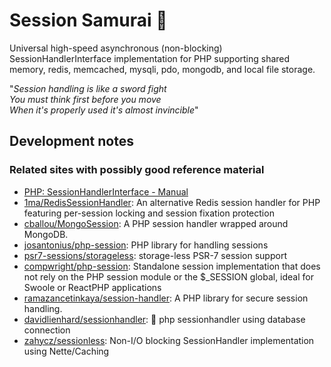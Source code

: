 # Session Samurai 🥷
Universal high-speed asynchronous (non-blocking) SessionHandlerInterface implementation for PHP supporting shared memory, redis, memcached, mysqli, pdo, mongodb, and local file storage.
 
"_Session handling is like a sword fight_<br>
_You must think first before you move_<br>
_When it's properly used it's almost invincible_"

## Development notes

### Related sites with possibly good reference material

* [PHP: SessionHandlerInterface - Manual](https://www.php.net/manual/en/class.sessionhandlerinterface.php)
* [1ma/RedisSessionHandler](https://github.com/1ma/RedisSessionHandler): An alternative Redis session handler for PHP featuring per-session locking and session fixation protection
* [cballou/MongoSession](https://github.com/cballou/MongoSession): A PHP session handler wrapped around MongoDB.
* [josantonius/php-session](https://github.com/josantonius/php-session): PHP library for handling sessions
* [psr7-sessions/storageless](https://github.com/psr7-sessions/storageless): storage-less PSR-7 session support
* [compwright/php-session](https://github.com/compwright/php-session): Standalone session implementation that does not rely on the PHP session module or the $_SESSION global, ideal for Swoole or ReactPHP applications
* [ramazancetinkaya/session-handler](https://github.com/ramazancetinkaya/session-handler): A PHP library for secure session handling.
* [davidlienhard/sessionhandler](https://github.com/davidlienhard/sessionhandler): 🐘 php sessionhandler using database connection
* [zahycz/sessionless](https://github.com/zahycz/sessionless): Non-I/O blocking SessionHandler implementation using Nette/Caching
